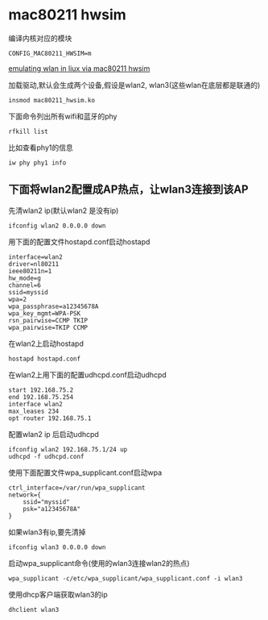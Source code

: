 # mac80211 hwsim

编译内核对应的模块

	CONFIG_MAC80211_HWSIM=m

[emulating wlan in liux via mac80211 hwsim](https://linuxembedded.fr/2021/01/emulating-wlan-in-linux-part-ii-mac80211hwsim)

加载驱动,默认会生成两个设备,假设是wlan2, wlan3(这些wlan在底层都是联通的)

	insmod mac80211_hwsim.ko

下面命令列出所有wifi和蓝牙的phy

	rfkill list

比如查看phy1的信息

	iw phy phy1 info

## 下面将wlan2配置成AP热点，让wlan3连接到该AP

先清wlan2 ip(默认wlan2 是没有ip)

	ifconfig wlan2 0.0.0.0 down

用下面的配置文件hostapd.conf启动hostapd

	interface=wlan2
	driver=nl80211
	ieee80211n=1
	hw_mode=g
	channel=6
	ssid=myssid
	wpa=2
	wpa_passphrase=a12345678A
	wpa_key_mgmt=WPA-PSK
	rsn_pairwise=CCMP TKIP
	wpa_pairwise=TKIP CCMP

在wlan2上启动hostapd

	hostapd hostapd.conf

在wlan2上用下面的配置udhcpd.conf启动udhcpd

	start 192.168.75.2
	end 192.168.75.254
	interface wlan2
	max_leases 234
	opt router 192.168.75.1

配置wlan2 ip 后启动udhcpd

	ifconfig wlan2 192.168.75.1/24 up
	udhcpd -f udhcpd.conf

使用下面配置文件wpa_supplicant.conf启动wpa

	ctrl_interface=/var/run/wpa_supplicant
	network={
		ssid="myssid"
		psk="a12345678A"
	}

如果wlan3有ip,要先清掉

	ifconfig wlan3 0.0.0.0 down

启动wpa_supplicant命令(使用的wlan3连接wlan2的热点)

	wpa_supplicant -c/etc/wpa_supplicant/wpa_supplicant.conf -i wlan3

使用dhcp客户端获取wlan3的ip

	dhclient wlan3
